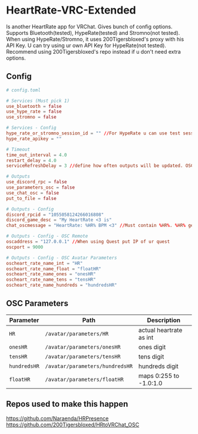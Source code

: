 # HeartRate-VRC-Extended
Is another HeartRate app for VRChat. Gives bunch of config options. Supports Bluetooth(tested), HypeRate(tested) and Stromno(not tested). 
When using HypeRate/Stromno, it uses 200Tigersbloxed's proxy with his API Key. U can try using ur own API Key for HypeRate(not tested).
Recommend using 200Tigersbloxed's repo instead if u don't need extra options.

## Config

```toml
# config.toml

# Services (Must pick 1)
use_bluetooth = false
use_hype_rate = false
use_stromno = false

# Services - Config
hype_rate_or_stromno_session_id = "" //For HypeRate u can use test sessionID "internal-testing". Use only sessionID not the whole like (Example) https://app.hyperate.io/internal-testing - use "internal-testing"
hype_rate_apikey = ""

# Timeout
time_out_interval = 4.0
restart_delay = 4.0
serviceRefreshDelay = 3 //define how often outputs will be updated. OSC parmeters & putToFile do not have delay

# Outputs
use_discord_rpc = false
use_parameters_osc = false
use_chat_osc = false
put_to_file = false

# Outputs - Config
discord_rpcid = "1055058124266016808"
discord_game_desc = "My HeartRate <3 is"
chat_oscmessage = "HeartRate: %HR% BPM <3" //Must contain %HR%. %HR% gets replaced with ur actual HeartRate

# Outputs - Config - OSC Remote
oscaddress = "127.0.0.1" //When using Quest put IP of ur quest
oscport = 9000

# Outputs - Config - OSC Avatar Parameters
oscheart_rate_name_int = "HR"
oscheart_rate_name_float = "floatHR"
oscheart_rate_name_ones = "onesHR"
oscheart_rate_name_tens = "tensHR"
oscheart_rate_name_hundreds = "hundredsHR"

```

## OSC Parameters

| Parameter   | Path                           | Description            |
|-------------|--------------------------------|------------------------|
| `HR`        | `/avatar/parameters/HR`        | actual heartrate as int|
| `onesHR`    | `/avatar/parameters/onesHR`    | ones digit             |
| `tensHR`    | `/avatar/parameters/tensHR`    | tens digit             |
| `hundredsHR`|`/avatar/parameters/hundredsHR` | hundreds digit         |
| `floatHR`   | `/avatar/parameters/floatHR`   | maps 0:255 to -1.0:1.0 |


## Repos used to make this happen
https://github.com/Naraenda/HRPresence
https://github.com/200Tigersbloxed/HRtoVRChat_OSC
